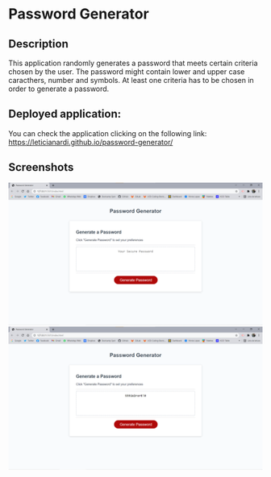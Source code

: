 # Password Generator

## Description
This application randomly generates a password that meets certain criteria chosen by the user.
The password might contain lower and upper case caracthers, number and symbols.
At least one criteria has to be chosen in order to generate a password.

## Deployed application:
You can check the application clicking on the following link:
https://leticianardi.github.io/password-generator/


## Screenshots
<img src="Screenshot 1.png">
<img src="Screenshot 2.png">